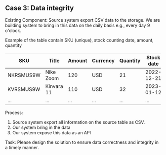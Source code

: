 ## Case 3: Data integrity

Existing Component: Source system export CSV data to the storage. We are building system to bring in this data on the daily basis e.g., every day 9 o'clock.

Example of the table contain SKU (unique), stock counting date, amount, quantity

| SKU | Title | Amount | Currency | Quantity | Stock date | Other Attribute |
| --- | --- | --- | --- | --- | --- | --- |
| NKRSMUS9W | Nike Zoom | 120 | USD | 21 | 2022-12-21 | ... |
| KVRSMUS9W | Kinvara 11 | 110 | USD | 32 | 2023-01-12 | ... |
| ... | ... | ... | ... | ... | ... | ... | ... |

Process:
1. Source system export all information on the source table as CSV.
2. Our system bring in the data
3. Our system expose this data as an API

Task: Please design the solution to ensure data correctness and integrity in a timely manner.
